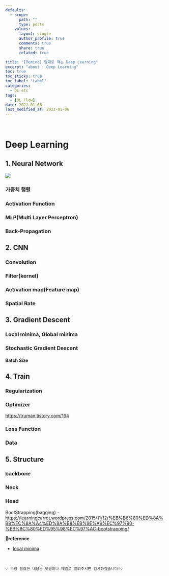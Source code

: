 ```yaml
---
defaults:
  - scope:
      path: ""
      type: posts
    values:
      layout: single
      author_profile: true
      comments: true
      share: true
      related: true

title: "[Remind] 맘대로 적는 Deep Learning"
excerpt: "about : Deep Learning"
toc: true
toc_sticky: true
toc_label: "Label"
categories: 
  - DL etc
tags:
  - [DL Flow]
date: 2022-01-06
last_modified_at: 2022-01-06
---
```


<br>

# Deep Learning

## 1. Neural Network
<a href="https://hongsusoo.github.io/dl/dl_neural_network_basic"><img src="https://img.shields.io/badge/-신경망-red"/></a>

### 가중치 행렬
### Activation Function
### MLP(Multi Layer Perceptron)
### Back-Propagation

## 2. CNN
### Convolution
### Filter(kernel)
### Activation map(Feature map)
### Spatial Rate

## 3. Gradient Descent
### Local minima, Global minima
### Stochastic Gradient Descent
#### Batch Size

## 4. Train
### Regularization
### Optimizer
  https://truman.tistory.com/164
### Loss Function
### Data

## 5. Structure
### backbone
### Neck
### Head

  BootStrapping(bagging) - https://learningcarrot.wordpress.com/2015/11/12/%EB%B6%80%ED%8A%B8%EC%8A%A4%ED%8A%B8%EB%9E%A9%EC%97%90-%EB%8C%80%ED%95%98%EC%97%AC-bootstrapping/



**📌reference**
- [local minima](https://darkpgmr.tistory.com/148)

<br>

```
💡 수정 필요한 내용은 댓글이나 메일로 알려주시면 감사하겠습니다!💡 
```
